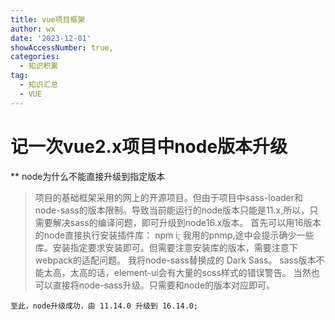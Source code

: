 ```yaml
---
title: vue项目框架
author: wx
date: '2023-12-01'
showAccessNumber: true,
categories:
  - 知识积累
tag: 
  - 知识汇总
  - VUE
---
```


# 记一次vue2.x项目中node版本升级

  ** node为什么不能直接升级到指定版本
  > 项目的基础框架采用的网上的开源项目。但由于项目中sass-loader和node-sass的版本限制。导致当前能运行的node版本只能是11.x,所以，只需要解决sass的编译问题，即可升级到node16.x版本。
    首先可以用16版本的node直接执行安装插件库： npm i;
    我用的pnmp,途中会提示确少一些库。安装指定要求安装即可。但需要注意安装库的版本，需要注意下webpack的适配问题。
    我将node-sass替换成的 Dark Sass。 sass版本不能太高，太高的话，element-ui会有大量的scss样式的错误警告。
    当然也可以直接将node-sass升级。只需要和node的版本对应即可。

    至此，node升级成功，由 11.14.0 升级到 16.14.0;